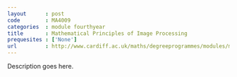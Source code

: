 ```yaml
---
layout      : post
code        : MA4009
categories  : module fourthyear
title       : Mathematical Principles of Image Processing
prequesites : ['None']
url         : http://www.cardiff.ac.uk/maths/degreeprogrammes/modules/ma4009.html
---
```

Description goes here.
